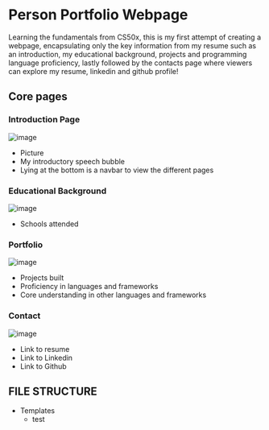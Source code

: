 # Person Portfolio Webpage
Learning the fundamentals from CS50x, this is my first attempt of creating a webpage, encapsulating only the key information from my resume such as an introduction, my educational background, projects and programming language proficiency, lastly followed by the contacts page where viewers can explore my resume, linkedin and github profile! 
## Core pages
### Introduction Page
![image](https://github.com/wzngekj/PersonalPortfolio/assets/147592707/97c12f86-f033-4da5-ac0a-63c5d2e32529)
- Picture
- My introductory speech bubble
- Lying at the bottom is a navbar to view the different pages
### Educational Background
![image](https://github.com/wzngekj/PersonalPortfolio/assets/147592707/7d0c5e8c-df3c-4dc2-8873-7e856c6e045a)
- Schools attended
### Portfolio
![image](https://github.com/wzngekj/PersonalPortfolio/assets/147592707/af5d54b1-a7bb-4ed4-aa9f-eefdb68b413c)
- Projects built
- Proficiency in languages and frameworks
- Core understanding in other languages and frameworks
### Contact
![image](https://github.com/wzngekj/PersonalPortfolio/assets/147592707/6c2abe63-9a52-4aff-8b9d-9e44332b91d7)
- Link to resume
- Link to Linkedin
- Link to Github
## FILE STRUCTURE
- Templates
  * test




